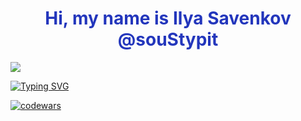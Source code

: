 <h1 align="center" style="color: #2336BC;">Hi, my name is Ilya Savenkov @souStypit</a></h1>

<img src="https://github.com/souStypit/souStypit/the-hang-over-zach-galifianakis.gif">

[![Typing SVG](https://readme-typing-svg.herokuapp.com?color=%2336BCF7&lines=I'm+computer+science+student)](https://git.io/typing-svg)

[![codewars](https://www.codewars.com/users/souStypit/badges/large)](https://www.codewars.com/users/souStypit) 
